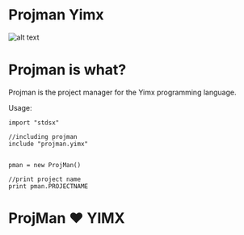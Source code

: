 # Projman Yimx
 ![alt text](https://i.hizliresim.com/n4LAmQ.png)
 
 # Projman is what?

Projman is the project manager for the Yimx programming language.

Usage:
```
import "stdsx"

//including projman
include "projman.yimx"


pman = new ProjMan()

//print project name
print pman.PROJECTNAME
```
# ProjMan ❤ YIMX
